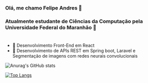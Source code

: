 ### Olá, me chamo Felipe Andres 👋
### Atualmente estudante de Ciências da Computação pela Universidade Federal do Maranhão 🏫
#
- 🔭 Desenvolvimento Front-End em React 
- 🌱 Desenvolvimento de APIs REST em Spring boot, Laravel e Segmentação de imagens com redes neurais convolucionais



![Anurag's GitHub stats](https://github-readme-stats.vercel.app/api?username=feandres&show_icons=true&theme=github_dark_dimmed)

[![Top Langs](https://github-readme-stats.vercel.app/api/top-langs/?username=feandres&hide_progress=true&theme=github_dark_dimmed)](https://github.com/anuraghazra/github-readme-stats)

